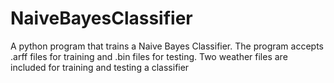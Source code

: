 # NaiveBayesClassifier

A python program that trains a Naive Bayes Classifier.  The program accepts .arff files for training and .bin files for testing.  Two weather files are included for training and testing a classifier
